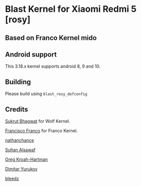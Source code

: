 # Blast Kernel for Xiaomi Redmi 5 [rosy]

## Based on Franco Kernel mido

## Android support
This 3.18.x kernel supports android 8, 9 and 10.

## Building
Please build using `blast_rosy_defconfig`

## Credits
[Sukrut Bhagwat](https://github.com/Sukrut4778) for Wolf Kernel.


[Francisco Franco](https://github.com/franciscofranco) for Franco Kernel.


[nathanchance](https://github.com/nathanchance)


[Sultan Alsawaf](https://github.com/kerneltoast)


[Greg Kroah-Hartman](https://github.com/gregkh)


[Dimitar Yurukov](https://github.com/mscalindt)


[bleedz](https://github.com/bl33dz)
